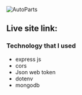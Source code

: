 ![AutoParts](/src/assets/logo.webp "AutoParts")

## Live site link:

### Technology that I used

- express js
- cors
- Json web token
- dotenv
- mongodb
